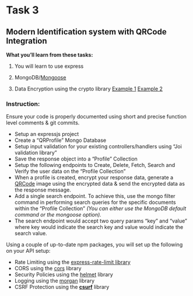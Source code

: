 # Task 3

## Modern Identification system with QRCode Integration

**What you’ll learn from these tasks:**

1. You will learn to use express

2. MongoDB/[Mongoose](https://mongoosejs.com/)

3. Data Encryption using the crypto library [Example 1](https://attacomsian.com/blog/nodejs-encrypt-decrypt-data) [Example 2](https://blog.logrocket.com/node-js-crypto-module-a-tutorial/)


### **Instruction:**

Ensure your code is properly documented using short and precise function level comments & git commits.

- Setup an expressjs project
- Create a “QRProfile” Mongo Database
- Setup input validation for your existing controllers/handlers using “Joi validation library”
- Save the response object into a “Profile” Collection
- Setup  the following endpoints to Create,  Delete, Fetch, Search and Verify the user data on the “Profile Collection”
- When a profile is created, encrypt your response data, generate a [QRCode](https://www.npmjs.com/package/qrcode) image using the encrypted data & send the encrypted data as the response message.
- Add a single search endpoint.  To achieve this, use the mongo filter command in performing search queries for the specific documents within the “Profile Collection”  *(You can either use the MongoDB default command or the mongoose option).*
- The search endpoint would accept two query params “key” and “value” where key would indicate the search key and value would indicate the search value.

Using a couple of up-to-date npm packages, you will set up the following on your API setup:

- Rate Limiting using the [express-rate-limit library](https://www.npmjs.com/package/express-rate-limit)
- CORS using the [cors](https://www.npmjs.com/package/cors) library
- Security Policies using the [helmet](https://www.npmjs.com/package/helmet) library
- Logging using the [morgan](https://www.npmjs.com/package/morgan) library
- CSRF Protection using the **[csurf](https://www.npmjs.com/package/csurf)** library